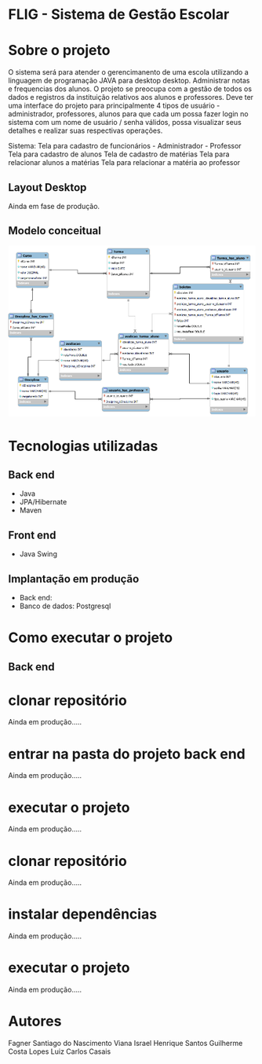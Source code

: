 # FLIG - Sistema de Gestão Escolar   

# Sobre o projeto

O sistema será para atender o gerencimanento de uma escola utilizando a linguagem de programação JAVA para desktop desktop.
Administrar notas e frequencias dos alunos.
O projeto se preocupa com a gestão de todos os dados e registros da instituição relativos aos alunos e professores.
Deve ter uma interface do projeto para principalmente 4 tipos de usuário - administrador, professores, alunos para que cada um possa fazer login no sistema com um nome de usuário / senha válidos, possa visualizar seus detalhes e realizar suas respectivas operações.

Sistema:
Tela para cadastro de funcionários - Administrador - Professor
Tela para cadastro de alunos
Tela de cadastro de matérias
Tela para relacionar alunos a matérias
Tela para relacionar a matéria ao professor

## Layout Desktop

Ainda em fase de produção.

## Modelo conceitual
![Modelo Conceitual](https://github.com/fagnerviana/fligsistemaescola/blob/main/src/main/java/assets/modelodb.png)

# Tecnologias utilizadas
## Back end
- Java
- JPA/Hibernate
- Maven
## Front end
- Java Swing

## Implantação em produção
- Back end: 
- Banco de dados: Postgresql

# Como executar o projeto

## Back end

# clonar repositório

Ainda em produção.....
# entrar na pasta do projeto back end
Ainda em produção.....
# executar o projeto
Ainda em produção.....
# clonar repositório
Ainda em produção.....
# instalar dependências
Ainda em produção.....

# executar o projeto
Ainda em produção.....

# Autores

Fagner Santiago do Nascimento Viana
Israel Henrique Santos
Guilherme Costa Lopes
Luiz Carlos Casais
